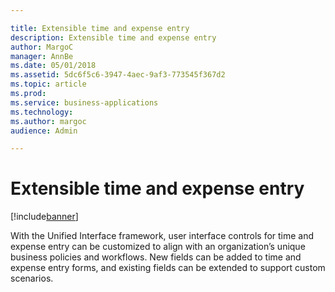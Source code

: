 ```yaml
---

title: Extensible time and expense entry
description: Extensible time and expense entry
author: MargoC
manager: AnnBe
ms.date: 05/01/2018
ms.assetid: 5dc6f5c6-3947-4aec-9af3-773545f367d2
ms.topic: article
ms.prod: 
ms.service: business-applications
ms.technology: 
ms.author: margoc
audience: Admin

---
```

#  Extensible time and expense entry


[!include[banner](../../includes/banner.md)]

With the Unified Interface framework, user interface controls for time and
expense entry can be customized to align with an organization’s unique business
policies and workflows. New fields can be added to time and expense entry forms,
and existing fields can be extended to support custom scenarios.

